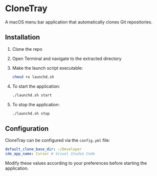 # CloneTray

A macOS menu bar application that automatically clones Git repositories.

## Installation

1. Clone the repo
2. Open Terminal and navigate to the extracted directory
3. Make the launch script executable:

   ```bash
   chmod +x launchd.sh
   ```

4. To start the application:

   ```bash
   ./launchd.sh start
   ```

5. To stop the application:

   ```bash
   ./launchd.sh stop
   ```

## Configuration

CloneTray can be configured via the `config.yml` file:

```yaml
default_clone_base_dir: ~/Developer
ide_app_name: Cursor # Visual Studio Code
```

Modify these values according to your preferences before starting the application.
